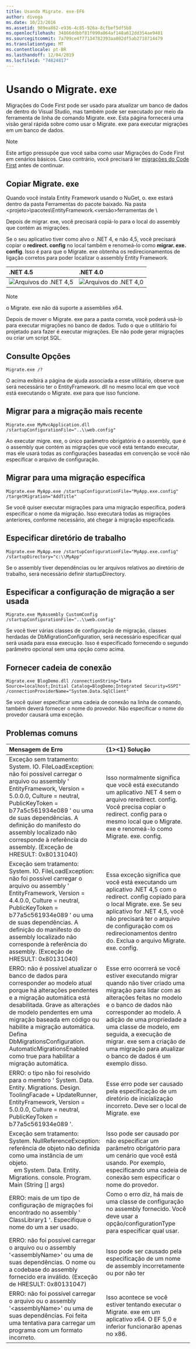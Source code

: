 ```yaml
---
title: Usando Migrate. exe-EF6
author: divega
ms.date: 10/23/2016
ms.assetid: 989ea862-e936-4c85-926a-8cfbef5df5b8
ms.openlocfilehash: 34866ddbbf81f090a064af148a612dd354ae9401
ms.sourcegitcommit: 7a709ce4f77134782393aa802df5ab2718714479
ms.translationtype: MT
ms.contentlocale: pt-BR
ms.lasthandoff: 12/04/2019
ms.locfileid: "74824817"
---
```

# <a name="using-migrateexe"></a>Usando o Migrate. exe
Migrações do Code First pode ser usado para atualizar um banco de dados de dentro do Visual Studio, mas também pode ser executado por meio da ferramenta de linha de comando Migrate. exe. Esta página fornecerá uma visão geral rápida sobre como usar o Migrate. exe para executar migrações em um banco de dados.

> [!NOTE]
> Este artigo pressupõe que você saiba como usar Migrações do Code First em cenários básicos. Caso contrário, você precisará ler [migrações do Code First](~/ef6/modeling/code-first/migrations/index.md) antes de continuar.

## <a name="copy-migrateexe"></a>Copiar Migrate. exe

Quando você instala Entity Framework usando o NuGet, o. exe estará dentro da pasta Ferramentas do pacote baixado. Na pasta &lt;projeto&gt;\\pacotes\\EntityFramework.&lt;versão&gt;ferramentas de \\

Depois de migrar. exe, você precisará copiá-lo para o local do assembly que contém as migrações.

Se o seu aplicativo tiver como alvo o .NET 4, e não 4,5, você precisará copiar o **redirect. config** no local também e renomeá-lo como **migrar. exe. config**. Isso é para que o Migrate. exe obtenha os redirecionamentos de ligação corretos para poder localizar o assembly Entity Framework.

| .NET 4.5                                      | .NET 4.0                                      |
|:----------------------------------------------|:----------------------------------------------|
| ![Arquivos do .NET 4,5](~/ef6/media/net45files.png) | ![Arquivos do .NET 4,0](~/ef6/media/net40files.png) |

> [!NOTE]
> o Migrate. exe não dá suporte a assemblies x64.

Depois de mover o Migrate. exe para a pasta correta, você poderá usá-lo para executar migrações no banco de dados. Tudo o que o utilitário foi projetado para fazer é executar migrações. Ele não pode gerar migrações ou criar um script SQL.

## <a name="see-options"></a>Consulte Opções

``` console
Migrate.exe /?
```

O acima exibirá a página de ajuda associada a esse utilitário, observe que será necessário ter o EntityFramework. dll no mesmo local em que você está executando o Migrate. exe para que isso funcione.

## <a name="migrate-to-the-latest-migration"></a>Migrar para a migração mais recente

``` console
Migrate.exe MyMvcApplication.dll /startupConfigurationFile="..\\web.config"
```

Ao executar migre. exe, o único parâmetro obrigatório é o assembly, que é o assembly que contém as migrações que você está tentando executar, mas ele usará todas as configurações baseadas em convenção se você não especificar o arquivo de configuração.

## <a name="migrate-to-a-specific-migration"></a>Migrar para uma migração específica

``` console
Migrate.exe MyApp.exe /startupConfigurationFile="MyApp.exe.config" /targetMigration="AddTitle"
```

Se você quiser executar migrações para uma migração específica, poderá especificar o nome da migração. Isso executará todas as migrações anteriores, conforme necessário, até chegar à migração especificada.

## <a name="specify-working-directory"></a>Especificar diretório de trabalho

``` console
Migrate.exe MyApp.exe /startupConfigurationFile="MyApp.exe.config" /startupDirectory="c:\\MyApp"
```

Se o assembly tiver dependências ou ler arquivos relativos ao diretório de trabalho, será necessário definir startupDirectory.

## <a name="specify-migration-configuration-to-use"></a>Especificar a configuração de migração a ser usada

``` console
Migrate.exe MyAssembly CustomConfig /startupConfigurationFile="..\\web.config"
```

Se você tiver várias classes de configuração de migração, classes herdadas de DbMigrationConfiguration, será necessário especificar qual será usada para essa execução. Isso é especificado fornecendo o segundo parâmetro opcional sem uma opção como acima.

## <a name="provide-connection-string"></a>Fornecer cadeia de conexão

``` console
Migrate.exe BlogDemo.dll /connectionString="Data Source=localhost;Initial Catalog=BlogDemo;Integrated Security=SSPI" /connectionProviderName="System.Data.SqlClient"
```

Se você quiser especificar uma cadeia de conexão na linha de comando, também deverá fornecer o nome do provedor. Não especificar o nome do provedor causará uma exceção.

## <a name="common-problems"></a>Problemas comuns

| Mensagem de Erro                                                                                                                                                                                                                                                                                                                      | {1&gt;&lt;1} Solução                                                                                                                                                                                                                                                                                             |
|:-----------------------------------------------------------------------------------------------------------------------------------------------------------------------------------------------------------------------------------------------------------------------------------------------------------------------------------|:-----------------------------------------------------------------------------------------------------------------------------------------------------------------------------------------------------------------------------------------------------------------------------------------------------|
| Exceção sem tratamento: System. IO. FileLoadException: não foi possível carregar o arquivo ou assembly ' EntityFramework, Version = 5.0.0.0, Culture = neutral, PublicKeyToken = b77a5c561934e089 ' ou uma de suas dependências. A definição do manifesto do assembly localizado não corresponde à referência do assembly. (Exceção de HRESULT: 0x80131040)         | Isso normalmente significa que você está executando um aplicativo .NET 4 sem o arquivo reredirect. config. Você precisa copiar o redirect. config para o mesmo local que o Migrate. exe e renomeá-lo como Migrate. exe. config.                                                                                       |
| Exceção sem tratamento: System. IO. FileLoadException: não foi possível carregar o arquivo ou assembly ' EntityFramework, Version = 4.4.0.0, Culture = neutral, PublicKeyToken = b77a5c561934e089 ' ou uma de suas dependências. A definição do manifesto do assembly localizado não corresponde à referência do assembly. (Exceção de HRESULT: 0x80131040)          | Essa exceção significa que você está executando um aplicativo .NET 4,5 com o redirect. config copiado para o local Migrate. exe. Se seu aplicativo for .NET 4,5, você não precisará ter o arquivo de configuração com os redirecionamentos dentro do. Exclua o arquivo Migrate. exe. config.                                    |
| ERRO: não é possível atualizar o banco de dados para corresponder ao modelo atual porque há alterações pendentes e a migração automática está desabilitada. Grave as alterações de modelo pendentes em uma migração baseada em código ou habilite a migração automática. Defina DbMigrationsConfiguration. AutomaticMigrationsEnabled como true para habilitar a migração automática. | Esse erro ocorrerá se você estiver executando migrar quando não tiver criado uma migração para lidar com as alterações feitas no modelo e o banco de dados não corresponder ao modelo. A adição de uma propriedade a uma classe de modelo, em seguida, a execução de migrar. exe sem a criação de uma migração para atualizar o banco de dados é um exemplo disso. |
| ERRO: o tipo não foi resolvido para o membro ' System. Data. Entity. Migrations. Design. ToolingFacade + UpdateRunner, EntityFramework, Version = 5.0.0.0, Culture = neutral, PublicKeyToken = b77a5c561934e089 '.                                                                                                                                       | Esse erro pode ser causado pela especificação de um diretório de inicialização incorreto. Deve ser o local de Migrate. exe                                                                                                                                                                                      |
| Exceção sem tratamento: System. NullReferenceException: referência de objeto não definida como uma instância de um objeto. <br/>   em System. Data. Entity. Migrations. console. Program. Main (String [] args)                                                                                                                                             | Isso pode ser causado por não especificar um parâmetro obrigatório para um cenário que você está usando. Por exemplo, especificando uma cadeia de conexão sem especificar o nome do provedor.                                                                                                                        |
| ERRO: mais de um tipo de configuração de migrações foi encontrado no assembly ' ClassLibrary1 '. Especifique o nome do um a ser usado.                                                                                                                                                                                                  | Como o erro diz, há mais de uma classe de configuração no assembly fornecido. Você deve usar a opção/configurationType para especificar qual usar.                                                                                                                                           |
| ERRO: não foi possível carregar o arquivo ou o assembly '&lt;assemblyName&gt;' ou uma de suas dependências. O nome ou a codebase do assembly fornecido era inválido. (Exceção de HRESULT: 0x80131047)                                                                                                                                                    | Isso pode ser causado pela especificação de um nome de assembly incorretamente ou por não ter                                                                                                                                                                                                                          |
| ERRO: não foi possível carregar o arquivo ou o assembly '&lt;assemblyName&gt;' ou uma de suas dependências. Foi feita uma tentativa para carregar um programa com um formato incorreto.                                                                                                                                                                          | Isso acontece se você estiver tentando executar o Migrate. exe em um aplicativo x64. O EF 5,0 e inferior funcionarão apenas no x86.                                                                                                                                                                                |
